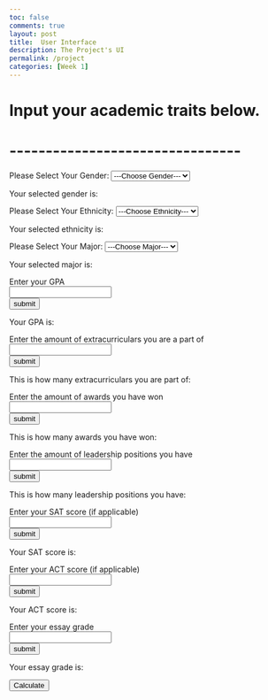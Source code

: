 ```yaml
---
toc: false
comments: true
layout: post
title:  User Interface
description: The Project's UI
permalink: /project
categories: [Week 1]
---
```


# Input your academic traits below. 
# --------------------------------

<!-- This here is the code for a dropdown menu regarding genders.  -->
<html>
<script>
function gen() {
    var genderList = document.getElementById("genderList");
    document.getElementById("gender").innerHTML = genderList.options[genderList.selectedIndex].text;
  }
</script>
<body>
<!-- Here below are the options from which the inputter may choose from.  -->
<form>
Please Select Your Gender:
<select id="genderList" onchange="gen()">
    <option> ---Choose Gender--- </option>  
    <option> Male </option>  
    <option> Female </option>  
</select>

<p>Your selected gender is: <font color = "#ffffc2"><t id = "gender"></t></font></p>
</form>

</body>
</html>


<!-- This here is the code for a dropdown menu regarding numerous ethnicities.  -->
<html>
<script>
function eth()
{
var ethnicityList=document.getElementById("ethnicityList");
document.getElementById("ethnicity").innerHTML=ethnicityList.options[ethnicityList.selectedIndex].text;
}
</script>
<body>
<!-- Here below are the options from which the inputter may choose from.  -->
<form>
Please Select Your Ethnicity:
<select id="ethnicityList" onchange="eth()">
    <option> ---Choose Ethnicity--- </option>  
    <option> White </option>  
    <option> Hispanic </option>  
    <option> African-American </option>  
    <option> Asian </option>  
    <option> Other </option>  
</select>
<p>Your selected ethnicity is: <font color = "#ffffc2"><t id = "ethnicity"></t></font></p>
</form>

</body>
</html>




<!-- This here is the code for a dropdown menu regarding numerous majors.  -->
<html>
<script>
function maj()
{
var majorList=document.getElementById("majorList");
document.getElementById("major").innerHTML=majorList.options[majorList.selectedIndex].text;
}
</script>
<body>
<form>
<!-- Here below are the options from which the inputter may choose from.  -->
<html>
Please Select Your Major:
<select id="majorList" onchange="maj()">
    <option> ---Choose Major--- </option>  
    <option> Computer Science </option>  
    <option> Business </option>  
    <option> Biology </option>  
    <option> Politics </option>  
    <option> Engineering </option>  
    <option> Social Sciences </option>
    <option> English </option>
    <option> Other </option>
</select>
<p>Your selected major is: <font color = "#ffffc2"><t id = "major"></t></font></p>







<!-- Here below is the html code for the textboxes for the students to input their stats -->
<html lang="en">
<head>
  <meta charset="UTF-8">
  <meta http-equiv="X-UA-Compatible" content="IE=edge">
  <meta name="viewport" content="width=device-width, initial-scale=1.0">
  <title>Document</title>
</head>

<body>
  <label> Enter your GPA</label><br>
  <input type = "text" id = "gpa"><br>
  <button type="button" id="gpabutton">submit</button>

  <script src="script.js">
  </script>
  <script>

document.getElementById("gpabutton").onclick = function(){

    var gpa = document.getElementById("gpa").value;
    console.log("Your GPA is ",gpa);
}
</script>
</body>
</html>
<p>Your GPA is: <font color = "#ffffc2"><t id = "gpa"></t></font></p>

<!-- The code above isn't able to properly reiterate the inputted values, needs some work -->






<html lang="en">
<head>
  <meta charset="UTF-8">
  <meta http-equiv="X-UA-Compatible" content="IE=edge">
  <meta name="viewport" content="width=device-width, initial-scale=1.0">
  <title>Document</title>
</head>

<body>
  <label> Enter the amount of extracurriculars you are a part of</label><br>
  <input type = "text" id = "ec"><br>
  <button type="button" id="ecbutton">submit</button>

  <script src="script.js">
  </script>
  <script>

document.getElementById("ecbutton").onclick = function(){

    var ec = document.getElementById("ec").value;
    console.log("This is how many extracurriculars you are part of: ",ec);
}
</script>
</body>
</html>
<p>This is how many extracurriculars you are part of: <font color = "#ffffc2"><t id = "ec"></t></font></p>








<html lang="en">
<head>
  <meta charset="UTF-8">
  <meta http-equiv="X-UA-Compatible" content="IE=edge">
  <meta name="viewport" content="width=device-width, initial-scale=1.0">
  <title>Document</title>
</head>

<body>
  <label> Enter the amount of awards you have won</label><br>
  <input type = "text" id = "awards"><br>
  <button type="button" id="awardbutton">submit</button>

  <script src="script.js">
  </script>
  <script>

document.getElementById("awardbutton").onclick = function(){

    var award = document.getElementById("ec").value;
    console.log("This is how many awards you have won: ",ec);
}
</script>
</body>
</html>
<p>This is how many awards you have won: <font color = "#ffffc2"><t id = "award"></t></font></p>






<html lang="en">
<head>
  <meta charset="UTF-8">
  <meta http-equiv="X-UA-Compatible" content="IE=edge">
  <meta name="viewport" content="width=device-width, initial-scale=1.0">
  <title>Document</title>
</head>

<body>
  <label> Enter the amount of leadership positions you have</label><br>
  <input type = "text" id = "lead"><br>
  <button type="button" id="leadbutton">submit</button>

  <script src="script.js">
  </script>
  <script>

document.getElementById("leadbutton").onclick = function(){

    var lead = document.getElementById("lead").value;
    console.log("This is how many leadership positions you have: ",lead);
}
</script>
</body>
</html>
<p>This is how many leadership positions you have: <font color = "#ffffc2"><t id = "lead"></t></font></p>




<html lang="en">
<head>
  <meta charset="UTF-8">
  <meta http-equiv="X-UA-Compatible" content="IE=edge">
  <meta name="viewport" content="width=device-width, initial-scale=1.0">
  <title>Document</title>
</head>

<body>
  <label> Enter your SAT score (if applicable)</label><br>
  <input type = "text" id = "SAT"><br>
  <button type="button" id="SATbutton">submit</button>

  <script src="script.js">
  </script>
  <script>

document.getElementById("SATbutton").onclick = function(){

    var SAT = document.getElementById("SAT").value;
    console.log("Your SAT score is: ",SAT);
}
</script>
</body>
</html>
<p>Your SAT score is: <font color = "#ffffc2"><t id = "SAT"></t></font></p>






<html lang="en">
<head>
  <meta charset="UTF-8">
  <meta http-equiv="X-UA-Compatible" content="IE=edge">
  <meta name="viewport" content="width=device-width, initial-scale=1.0">
  <title>Document</title>
</head>

<body>
  <label> Enter your ACT score (if applicable)</label><br>
  <input type = "text" id = "ACT"><br>
  <button type="button" id="ACTbutton">submit</button>

  <script src="script.js">
  </script>
  <script>

document.getElementById("ACTbutton").onclick = function(){

    var ACT = document.getElementById("ACT").value;
    console.log("Your ACT score is: ",ACT);
}
</script>
</body>
</html>
<p>Your ACT score is: <font color = "#ffffc2"><t id = "ACT"></t></font></p>




<html lang="en">
<head>
  <meta charset="UTF-8">
  <meta http-equiv="X-UA-Compatible" content="IE=edge">
  <meta name="viewport" content="width=device-width, initial-scale=1.0">
  <title>Document</title>
</head>

<body>
  <label> Enter your essay grade </label><br>
  <input type = "text" id = "essay"><br>
  <button type="button" id="essaybutton">submit</button>

  <script src="script.js">
  </script>
  <script>

document.getElementById("essaybutton").onclick = function(){

    var essay = document.getElementById("essay").value;
    console.log("Your essay grade is: ",essay);
}
</script>
</body>
</html>
<p>Your essay grade is: <font color = "#ffffc2"><t id = "essay"></t></font></p>



<button>Calculate</button>
